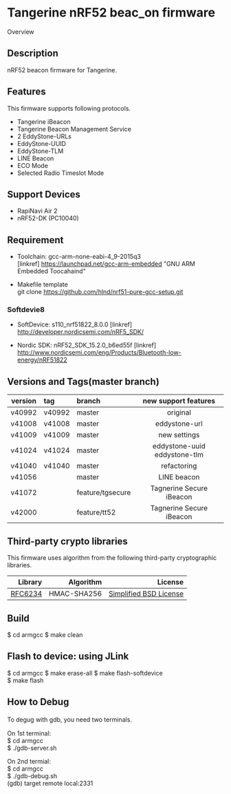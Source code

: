 Tangerine nRF52 beac_on firmware
==================

Overview

## Description
nRF52 beacon firmware for Tangerine.

## Features
This firmware supports following protocols.
* Tangerine iBeacon
* Tangerine Beacon Management Service
* 2 EddyStone-URLs
* EddyStone-UUID
* EddyStone-TLM
* LINE Beacon
* ECO Mode
* Selected Radio Timeslot Mode

## Support Devices
* RapiNavi Air 2
* nRF52-DK (PC10040)

## Requirement
* Toolchain: gcc-arm-none-eabi-4_9-2015q3  
  [linkref] https://launchpad.net/gcc-arm-embedded "GNU ARM Embedded Toocahaind"

* Makefile template   
  git clone https://github.com/hlnd/nrf51-pure-gcc-setup.git

### Softdevie8
* SoftDevice: s110_nrf51822_8.0.0
  [linkref] http://developer.nordicsemi.com/nRF5_SDK/

* Nordic SDK: nRF52_SDK_15.2.0_b6ed55f
  [linkref] http://www.nordicsemi.com/eng/Products/Bluetooth-low-energy/nRF51822

## Versions and Tags(master branch)

| version | tag         | branch           |  new support features           |
|---------|:------------|:-----------------|:-------------------------------:|
| v40992  | v40992      | master           | original                        |
| v41008  | v41008      | master           | eddystone-url                   |
| v41009  | v41009      | master           | new settings                    |
| v41024  | v41024      | master           | eddystone-uuid eddystone-tlm    |
| v41040  | v41040      | master           | refactoring                     |
| v41056  |             | master           | LINE beacon                     |
| v41072  |             | feature/tgsecure | Tagnerine Secure iBeacon        |
| v42000  |             | feature/tt52     | Tagnerine Secure iBeacon        |

## Third-party crypto libraries
This firmware uses algorithm from the following third-party cryptographic libraries.

| Library | Algorithm | License |
| -------:|----------:|--------:|
| [RFC6234](https://github.com/massar/rfc6234) | HMAC-SHA256 | [Simplified BSD License](https://en.wikipedia.org/wiki/BSD_licenses#2-clause_license_.28.22Simplified_BSD_License.22_or_.22FreeBSD_License.22.29) |

## Build
$ cd armgcc 
$ make clean 

## Flash to device: using JLink
$ cd armgcc 
$ make erase-all 
$ make flash-softdevice  
$ make flash  

## How to Debug
To degug with gdb, you need two terminals.　

On 1st terminal:  
$ cd armgcc  
$ ./gdb-server.sh  

On 2nd termial:  
$ cd armgcc  
$ ./gdb-debug.sh  
(gdb) target remote local:2331  
